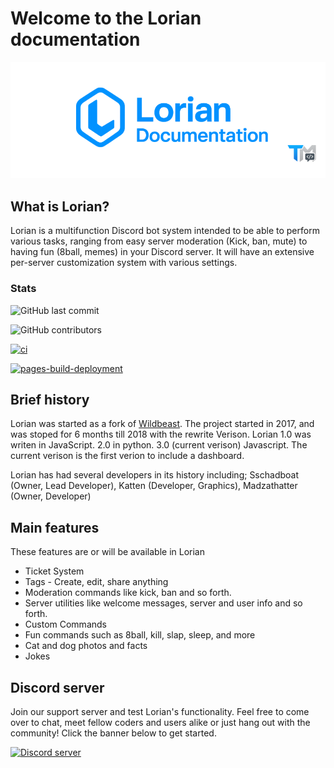 # Welcome to the Lorian documentation

![banner](docs/img/lorianbanner.png)

## What is Lorian?

Lorian is a multifunction Discord bot system intended to be able to perform various tasks, ranging from easy server moderation \(Kick, ban, mute\) to having fun \(8ball, memes\) in your Discord server. It will have an extensive per-server customization system with various settings.

### Stats

![GitHub last commit](https://img.shields.io/github/last-commit/TMStudios1/lorian-documentation)

![GitHub contributors](https://img.shields.io/github/contributors/TMStudios1/lorian-documentation)

[![ci](https://github.com/TMStudios1/lorian-documentation/actions/workflows/ci.yml/badge.svg)](https://github.com/TMStudios1/lorian-documentation/actions/workflows/ci.yml)

[![pages-build-deployment](https://github.com/TMStudios1/lorian-documentation/actions/workflows/pages/pages-build-deployment/badge.svg)](https://github.com/TMStudios1/lorian-documentation/actions/workflows/pages/pages-build-deployment)

## Brief history

Lorian was started as a fork of [Wildbeast](http://thesharks.xyz/). The project started in 2017, and was stoped for 6 months till 2018 with the rewrite Verison.
Lorian 1.0 was writen in JavaScript. 2.0 in python. 3.0 (current verison) Javascript. The current verison is the first verion to include a dashboard.

Lorian has had several developers in its history including; Sschadboat (Owner, Lead Developer), Katten (Developer, Graphics), Madzathatter (Owner, Developer)

## Main features

These features are or will be available in Lorian

* Ticket System
* Tags - Create, edit, share anything
* Moderation commands like kick, ban and so forth.
* Server utilities like welcome messages, server and user info and so forth.
* Custom Commands
* Fun commands such as 8ball, kill, slap, sleep, and more
* Cat and dog photos and facts
* Jokes

## Discord server

Join our support server and test Lorian's functionality. Feel free to come over to chat, meet fellow coders and users alike or just hang out with the community! Click the banner below to get started.

<a href="https://discord.gg/waVtex6EgJ">
<img src="https://discord.com/api/guilds/908376438963601461/widget.png?style=banner2" alt="Discord server">
</a>
